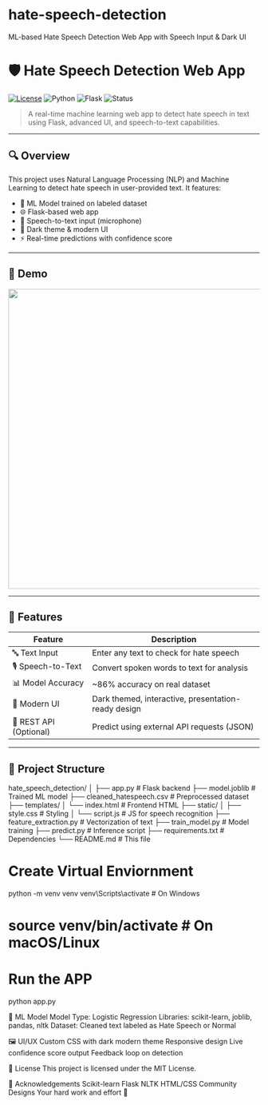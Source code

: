 # hate-speech-detection
ML-based Hate Speech Detection Web App with Speech Input &amp; Dark UI

# 🛡️ Hate Speech Detection Web App

[![License](https://img.shields.io/badge/license-MIT-blue.svg)](LICENSE)
![Python](https://img.shields.io/badge/Python-3.8%2B-blue.svg)
![Flask](https://img.shields.io/badge/Flask-2.x-lightgrey.svg)
![Status](https://img.shields.io/badge/status-Active-green)

> A real-time machine learning web app to detect hate speech in text using Flask, advanced UI, and speech-to-text capabilities.

---

## 🔍 Overview

This project uses Natural Language Processing (NLP) and Machine Learning to detect hate speech in user-provided text. It features:

- 🧠 ML Model trained on labeled dataset
- 🌐 Flask-based web app
- 🎤 Speech-to-text input (microphone)
- 🌙 Dark theme & modern UI
- ⚡ Real-time predictions with confidence score

---

## 📸 Demo

<img src="https://user-images.githubusercontent.com/chetan7855/demo.gif" width="600"/>

---

## 🚀 Features

| Feature                  | Description                                         |
|--------------------------|-----------------------------------------------------|
| 🔤 Text Input            | Enter any text to check for hate speech             |
| 🎙️ Speech-to-Text       | Convert spoken words to text for analysis           |
| 📊 Model Accuracy       | ~86% accuracy on real dataset                       |
| 🎨 Modern UI            | Dark themed, interactive, presentation-ready design |
| 🔐 REST API (Optional)  | Predict using external API requests (JSON)          |

---

## 📁 Project Structure

hate_speech_detection/
│
├── app.py # Flask backend
├── model.joblib # Trained ML model
├── cleaned_hatespeech.csv # Preprocessed dataset
├── templates/
│ └── index.html # Frontend HTML
├── static/
│ ├── style.css # Styling
│ └── script.js # JS for speech recognition
├── feature_extraction.py # Vectorization of text
├── train_model.py # Model training
├── predict.py # Inference script
├── requirements.txt # Dependencies
└── README.md # This file

# Create Virtual Enviornment
python -m venv venv
venv\Scripts\activate   # On Windows
# source venv/bin/activate   # On macOS/Linux

# Run the APP

python app.py

🧠 ML Model
Model Type: Logistic Regression
Libraries: scikit-learn, joblib, pandas, nltk
Dataset: Cleaned text labeled as Hate Speech or Normal

🖼️ UI/UX
Custom CSS with dark modern theme
Responsive design
Live confidence score output
Feedback loop on detection

📃 License
This project is licensed under the MIT License.

🤝 Acknowledgements
Scikit-learn
Flask
NLTK
HTML/CSS Community Designs
Your hard work and effort 💪
